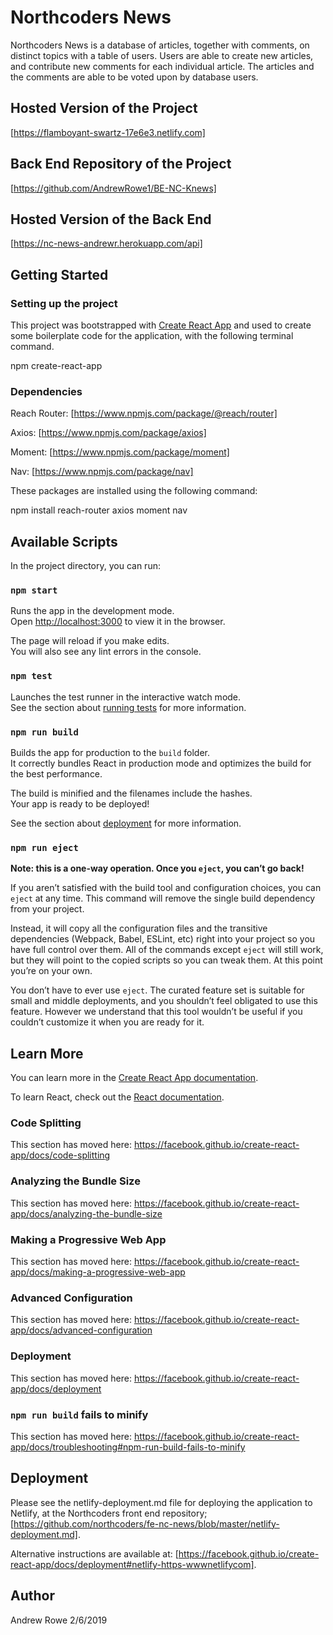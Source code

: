 # Northcoders News

Northcoders News is a database of articles, together with comments, on distinct topics with a table of users. Users are able to create new articles, and contribute new comments for each individual article.  The articles and the comments are able to be voted upon by database users.

## Hosted Version of the Project

[https://flamboyant-swartz-17e6e3.netlify.com]

## Back End Repository of the Project

[https://github.com/AndrewRowe1/BE-NC-Knews]

## Hosted Version of the Back End

[https://nc-news-andrewr.herokuapp.com/api]

## Getting Started

### Setting up the project

This project was bootstrapped with [Create React App](https://github.com/facebook/create-react-app) and used to create some boilerplate code for the application, with the following terminal command.

npm create-react-app

### Dependencies

Reach Router: [https://www.npmjs.com/package/@reach/router]

Axios: [https://www.npmjs.com/package/axios]

Moment: [https://www.npmjs.com/package/moment]

Nav: [https://www.npmjs.com/package/nav]

These packages are installed using the following command:

npm install reach-router axios moment nav

## Available Scripts

In the project directory, you can run:

### `npm start`

Runs the app in the development mode.<br>
Open [http://localhost:3000](http://localhost:3000) to view it in the browser.

The page will reload if you make edits.<br>
You will also see any lint errors in the console.

### `npm test`

Launches the test runner in the interactive watch mode.<br>
See the section about [running tests](https://facebook.github.io/create-react-app/docs/running-tests) for more information.

### `npm run build`

Builds the app for production to the `build` folder.<br>
It correctly bundles React in production mode and optimizes the build for the best performance.

The build is minified and the filenames include the hashes.<br>
Your app is ready to be deployed!

See the section about [deployment](https://facebook.github.io/create-react-app/docs/deployment) for more information.

### `npm run eject`

**Note: this is a one-way operation. Once you `eject`, you can’t go back!**

If you aren’t satisfied with the build tool and configuration choices, you can `eject` at any time. This command will remove the single build dependency from your project.

Instead, it will copy all the configuration files and the transitive dependencies (Webpack, Babel, ESLint, etc) right into your project so you have full control over them. All of the commands except `eject` will still work, but they will point to the copied scripts so you can tweak them. At this point you’re on your own.

You don’t have to ever use `eject`. The curated feature set is suitable for small and middle deployments, and you shouldn’t feel obligated to use this feature. However we understand that this tool wouldn’t be useful if you couldn’t customize it when you are ready for it.

## Learn More

You can learn more in the [Create React App documentation](https://facebook.github.io/create-react-app/docs/getting-started).

To learn React, check out the [React documentation](https://reactjs.org/).

### Code Splitting

This section has moved here: https://facebook.github.io/create-react-app/docs/code-splitting

### Analyzing the Bundle Size

This section has moved here: https://facebook.github.io/create-react-app/docs/analyzing-the-bundle-size

### Making a Progressive Web App

This section has moved here: https://facebook.github.io/create-react-app/docs/making-a-progressive-web-app

### Advanced Configuration

This section has moved here: https://facebook.github.io/create-react-app/docs/advanced-configuration

### Deployment

This section has moved here: https://facebook.github.io/create-react-app/docs/deployment

### `npm run build` fails to minify

This section has moved here: https://facebook.github.io/create-react-app/docs/troubleshooting#npm-run-build-fails-to-minify

## Deployment

Please see the netlify-deployment.md file for deploying the application to Netlify, at the Northcoders front end repository; [https://github.com/northcoders/fe-nc-news/blob/master/netlify-deployment.md].

Alternative instructions are available at: [https://facebook.github.io/create-react-app/docs/deployment#netlify-https-wwwnetlifycom].

## Author

Andrew Rowe 2/6/2019
